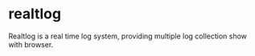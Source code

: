 realtlog
========

Realtlog is a real time log system, providing multiple log collection show with browser.
